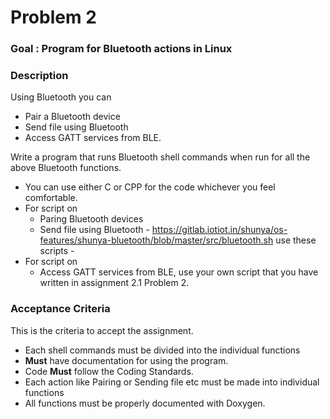 # Problem 2

### Goal : Program for Bluetooth actions in Linux

### Description

Using Bluetooth you can 
- Pair a Bluetooth device
- Send file using Bluetooth 
- Access GATT services from BLE.


Write a program that runs Bluetooth shell commands when run for all the 
above Bluetooth functions.

- You can use either C or CPP for the code whichever you feel comfortable. 
- For script on 
    - Paring Bluetooth devices
    - Send file using Bluetooth - https://gitlab.iotiot.in/shunya/os-features/shunya-bluetooth/blob/master/src/bluetooth.sh
use these scripts - 
- For script on 
    - Access GATT services from BLE, use your own script that you have written 
    in assignment 2.1 Problem 2.


### Acceptance Criteria 
This is the criteria to accept the assignment.
- Each shell commands must be divided into the individual functions  
- **Must** have documentation for using the program.
- Code **Must** follow the Coding Standards.
- Each action like Pairing or Sending file etc must be made into individual 
functions
- All functions must be properly documented with Doxygen.